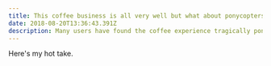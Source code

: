 ```yaml
---
title: This coffee business is all very well but what about ponycopters
date: 2018-08-20T13:36:43.391Z
description: Many users have found the coffee experience tragically ponycopter-free
---
```

Here's my hot take.
